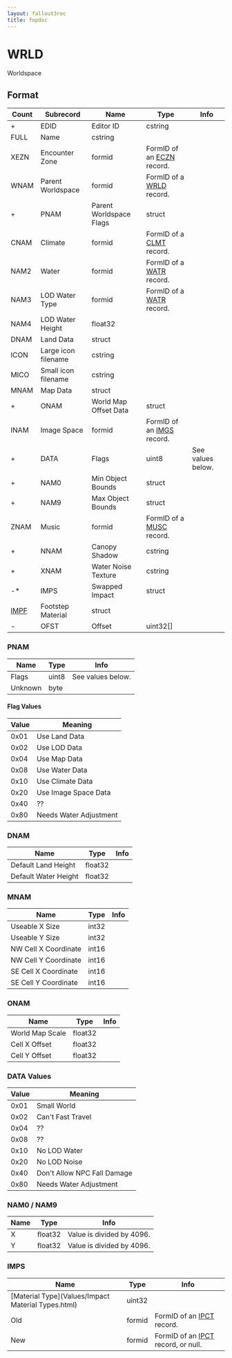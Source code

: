 ```yaml
---
layout: fallout3rec
title: fopdoc
---
```

WRLD
====

Worldspace

## Format

Count | Subrecord | Name | Type | Info
------|-------|------|------|-----
+ | EDID | Editor ID | cstring |
 | FULL | Name | cstring |
 | XEZN | Encounter Zone | formid | FormID of an [ECZN](ECZN.html) record.
 | WNAM | Parent Worldspace | formid | FormID of a [WRLD](WRLD.html) record.
+ | PNAM | Parent Worldspace Flags | struct |
 | CNAM | Climate | formid | FormID of a [CLMT](CLMT.html) record.
 | NAM2 | Water | formid | FormID of a [WATR](WATR.html) record.
 | NAM3 | LOD Water Type | formid | FormID of a [WATR](WATR.html) record.
 | NAM4 | LOD Water Height | float32 |
 | DNAM | Land Data | struct |
 | ICON | Large icon filename | cstring |
 | MICO | Small icon filename | cstring |
 | MNAM | Map Data | struct |
+ | ONAM | World Map Offset Data | struct |
 | INAM | Image Space | formid | FormID of an [IMGS](IMGS.html) record.
+ | DATA | Flags | uint8 | See values below.
+ | NAM0 | Min Object Bounds | struct |
+ | NAM9 | Max Object Bounds | struct |
 | ZNAM | Music | formid | FormID of a [MUSC](MUSC.html) record.
+ | NNAM | Canopy Shadow | cstring |
+ | XNAM | Water Noise Texture | cstring |
-* | IMPS | Swapped Impact | struct |
 | [IMPF](Subrecords/IMPF.html) | Footstep Material | struct |
- | OFST | Offset | uint32[] |

### PNAM

Name | Type | Info
-----|------|-----
Flags | uint8 | See values below.
Unknown | byte |

#### Flag Values

Value | Meaning
------|--------
0x01 | Use Land Data
0x02 | Use LOD Data
0x04 | Use Map Data
0x08 | Use Water Data
0x10 | Use Climate Data
0x20 | Use Image Space Data
0x40 | ??
0x80 | Needs Water Adjustment

### DNAM

Name | Type | Info
-----|------|-----
Default Land Height | float32 |
Default Water Height | float32 |

### MNAM

Name | Type | Info
-----|------|-----
Useable X Size | int32 |
Useable Y Size | int32 |
NW Cell X Coordinate | int16 |
NW Cell Y Coordinate | int16 |
SE Cell X Coordinate | int16 |
SE Cell Y Coordinate | int16 |

### ONAM

Name | Type | Info
-----|------|-----
World Map Scale | float32 |
Cell X Offset | float32 |
Cell Y Offset | float32 |

### DATA Values

Value | Meaning
------|--------
0x01 | Small World
0x02 | Can't Fast Travel
0x04 | ??
0x08 | ??
0x10 | No LOD Water
0x20 | No LOD Noise
0x40 | Don't Allow NPC Fall Damage
0x80 | Needs Water Adjustment

### NAM0 / NAM9

Name | Type | Info
-----|------|-----
X | float32 | Value is divided by 4096.
Y | float32 | Value is divided by 4096.

### IMPS

Name | Type | Info
-----|------|-----
[Material Type](Values/Impact Material Types.html) | uint32 |
Old | formid | FormID of an [IPCT](IPCT.html) record.
New | formid | FormID of an [IPCT](IPCT.html) record, or null.

